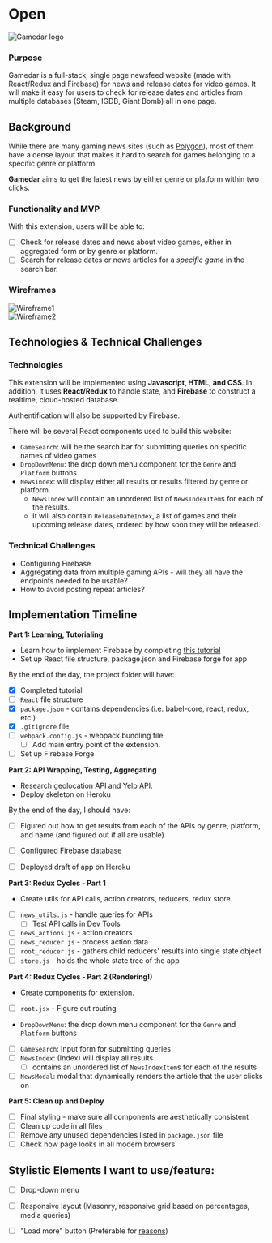 # Open

![Gamedar logo](http://res.cloudinary.com/liuffy/image/upload/c_scale,w_216/v1491088889/gamedar-logo2_cb0lgo.png)

### Purpose 

Gamedar is a full-stack, single page newsfeed website (made with React/Redux and Firebase) for news and release dates for video games. It will make it easy for users to check for release dates and articles from multiple databases (Steam, IGDB, Giant Bomb) all in one page. 


## Background

While there are many gaming news sites (such as [Polygon](http://www.polygon.com/)), most of them have a dense layout that makes it hard to search for games belonging to a specific genre or platform. 

**Gamedar** aims to get the latest news by either genre or platform within two clicks.

### Functionality and MVP

With this extension, users will be able to:

- [ ] Check for release dates and news about video games, either in aggregated form or by genre or platform.
- [ ] Search for release dates or news articles for a *specific game* in the search bar.

### Wireframes 
![Wireframe1](http://res.cloudinary.com/liuffy/image/upload/v1491088803/gamedar-wireframe-1_jmfsnw.png)  
![Wireframe2](http://res.cloudinary.com/liuffy/image/upload/v1491088803/gamedar-wireframe-article_ncaxqk.png)  

## Technologies & Technical Challenges 

### Technologies

This extension will be implemented using **Javascript, HTML, and CSS**. In addition, it uses **React/Redux** to handle state, and **Firebase** to construct a realtime, cloud-hosted database. 

Authentification will also be supported by Firebase. 

There will be several React components used to build this website: 

- `GameSearch`: will be the search bar for submitting queries on specific names of video games
- `DropDownMenu`: the drop down menu component for the `Genre` and `Platform` buttons
- `NewsIndex`: will display either all results or results filtered by genre or platform. 
  - `NewsIndex` will contain an unordered list of `NewsIndexItem`s for each of the results.
  - It will also contain `ReleaseDateIndex`, a list of games and their upcoming release dates, ordered by how soon they will be released.

### Technical Challenges

* Configuring Firebase
* Aggregating data from multiple gaming APIs - will they all have the endpoints needed to be usable?
* How to avoid posting repeat articles?


## Implementation Timeline

**Part 1: Learning, Tutorialing**
* Learn how to implement Firebase by completing [this tutorial](https://www.airpair.com/firebase/posts/firebase-building-realtime-app)
* Set up React file structure, package.json and Firebase forge for app

By the end of the day, the project folder will have: 
- [X] Completed tutorial 
- [ ] `React` file structure
- [X] `package.json` - contains dependencies (i.e. babel-core, react, redux, etc.)
- [X] `.gitignore` file
- [ ] `webpack.config.js` - webpack bundling file
  - [ ] Add main entry point of the extension.
- [ ] Set up Firebase Forge
 
**Part 2: API Wrapping, Testing, Aggregating** 
* Research geolocation API and Yelp API.
* Deploy skeleton on Heroku 

By the end of the day, I should have:
- [ ] Figured out how to get results from each of the APIs by genre, platform, and name (and figured out if all are usable)
- [ ] Configured Firebase database
- [ ] Deployed draft of app on Heroku


**Part 3: Redux Cycles - Part 1**
* Create utils for API calls, action creators, reducers, redux store.
- [ ] `news_utils.js` - handle queries for APIs
  - [ ] Test API calls in Dev Tools 
- [ ] `news_actions.js` - action creators 
- [ ] `news_reducer.js` - process action.data
- [ ] `root_reducer.js` - gathers child reducers' results into single state object
- [ ] `store.js` - holds the whole state tree of the app

**Part 4: Redux Cycles - Part 2 (Rendering!)**
* Create components for extension.
- [ ] `root.jsx` - Figure out routing 
- `DropDownMenu`: the drop down menu component for the `Genre` and `Platform` buttons
- [ ] `GameSearch`: Input form for submitting queries
- [ ] `NewsIndex`: (Index) will display all results 
  - [ ] contains an unordered list of `NewsIndexItem`s for each of the results
- [ ] `NewsModal`: modal that dynamically renders the article that the user clicks on

**Part 5: Clean up and Deploy**
- [ ] Final styling - make sure all components are aesthetically consistent
- [ ] Clean up code in all files
- [ ] Remove any unused dependencies listed in `package.json` file
- [ ] Check how page looks in all modern browsers

## Stylistic Elements I want to use/feature: 
- [ ] Drop-down menu
- [ ] Responsive layout (Masonry, responsive grid based on percentages, media queries)
- [ ] "Load more" button (Preferable for [reasons](https://www.smashingmagazine.com/2016/03/pagination-infinite-scrolling-load-more-buttons/))

